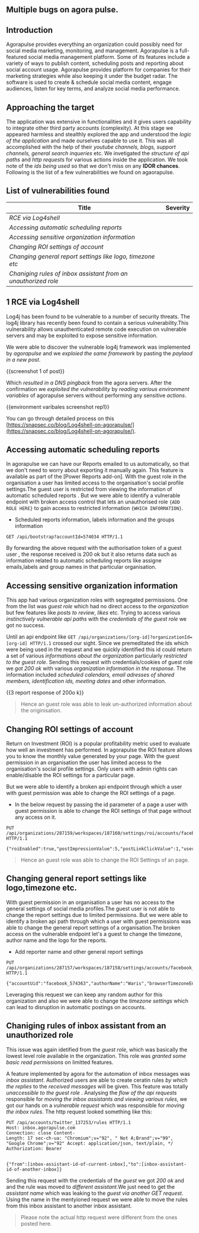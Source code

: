 ## Multiple bugs on agora pulse.

## Introduction

Agorapulse  provides everything an organization could possibly need for social media marketing, monitoring, and management. Agorapulse is a full-featured social media management platform. Some of its features include a variety of ways to publish content, scheduling posts and reporting about social account usage. Agorapulse provides platform for companies for their marketing strategies while also keeping it under the budget radar. The software is used to create & schedule social media content, engage audiences, listen for key terms, and analyze social media performance.


## Approaching the target

The application was extensive in functionalities and it gives users capability to integrate other third party accounts (complexity).  At this stage we appeared harmless and stealthly explored the app and understood the *logic of the application* and made ourselves capable to use it. This was all accomplished with the help of their *youtube channels, blogs, support channels, general search inqueries* etc. We invetigated the *structure of api paths* and *http requests* for various actions inside the application. We took note of the *ids being used* so that we don't miss on any **IDOR chances**. Following is the list of a few  vulnerabilities we found on agaorapulse.

## List of vulnerabilities found

| Title      | Severity|
| ----------- | ----------- |
| _RCE via Log4shell_      |  
| _Accessing automatic scheduling reports_   | 
| _Accessing sensitive organization information_   |  
| _Changing ROI settings of account_   |  
| _Changing general report settings like logo, timezone etc_   |  
| _Chaniging rules of inbox assistant from an unauthorized role_   | 


## 1 RCE via Log4shell

Log4j has been found to be vulnerable to a number of security threats. The log4j library has recently been found to contain a serious vulnerability.This vulnerability allows unauthenticated remote code execution on vulnerable servers and may be exploited to expose sensitive information.

We were able to discover the vulnerable log4j framework was implemented by *agorapulse* and we *exploied the same framework* by pasting the *paylaod in a new post*.

{{screenshot 1 of post}}

Which *resulted in a DNS pingback* from the agora servers. After the confirmation we *exploited the vulnerability* by *reading various environment variables* of agorapulse servers without performing any sensitive *actions*. 

{{environment varibales screenshot rep1}}

You can go through detailed process on this [https://snapsec.co/blog/Log4shell-on-agorapulse/](https://snapsec.co/blog/Log4shell-on-agorapulse/).

## Accessing automatic scheduling reports

In agorapulse we can have our Reports emailed to us automatically, so that we don't need to worry about exporting it manually again. This feature is available as part of the [Power Reports add-on].
With the guest role in the organisation a user has limited access to the organisation's social profile settings.The guest user is restricted from viewing the information of automatic scheduled reports .
 But we were able to identify a vulnerable endpoint with broken access control that lets an unauthorised role `{ADD ROLE HERE}` to gain access to restricted information `{WHICH INFORMATION}`.

- Scheduled reports information, labels information and the groups information
```http
GET /api/bootstrap?accountId=574034 HTTP/1.1 
```
By forwarding the above request with the authorisation token of a guest user , the response received is 200 ok but it also returns  data such as information related to automatic scheduling reports like assigne emails,labels and group names in that particular organisation.


##  Accessing sensitive organization information

This app had various organization roles with segregated permissions. One from the list was *guest role* which had no direct access to the *organization* but  few features like *posts to review*,  *likes* etc. Trying to access various *instinctively vulnerable api paths* with the *credentials of the guest role* we got no success. 

Until an api endpoint like `GET /api/organizations/[org-id]?organizationId=[org-id] HTTP/1.1` crossed our sight. Since we premeditated the ids which were  being used in the request and we quickly identified this id could return a set of various *informations about the organization* particularly *restricted to the guest role*.  Sending this request with credentials/cookies of guest role we *got 200 ok* with various *organization information in the response*. The information included *scheduled calendars, email adresses of shared members, identification ids, meeting dates* and other information.

{{3 report response of 200o k}}

> Hence an guest role was able to leak un-authorized information about the originisation.


## Changing ROI settings of account

Return on Investment (ROI) is a popular profitability metric used to evaluate how well an investment has performed. In agorapulse the ROI feature allows you to know the monthly value generated by your page.
With the guest permission in an organisation the user has limited access to the organisation's social profile settings. Only users with admin rights can enable/disable the ROI settings for a particular page.

But we were able to identify a broken api endpoint through which a user with guest permission was able to change the ROI settings of a page.

- In the below request by passing the id parameter of a page a user with guest permission is able to change the ROI settings of that page without any access on it.

```http
PUT /api/organizations/287159/workspaces/187160/settings/roi/accounts/facebook_574024 HTTP/1.1

{"roiEnabled":true,"postImpressionValue":5,"postLinkClickValue":1,"userEngagedValue":1,"accountUid":"facebook_574024"}
```

> Hence an guest role was able to change the ROI Settings of an page.


## Changing general report settings like logo,timezone etc.

With guest permission in an organisation a user has no access to the general settings of social media profiles.The guest user is not able to change the report settings due to limited permissions.
But we were able to identify a broken api path through which a user with guest permissions was able to change the general report settings of a organisation.The broken access on the vulnerable  endpoint let's a guest to change the timezone, author name and the logo for the reports.

- Add reporter name and other general report settings
```http
PUT /api/organizations/287157/workspaces/187158/settings/accounts/facebook_574363 HTTP/1.1

{"accountUid":"facebook_574363","authorName":"Waris","browserTimezoneEnabled":true,"locale":"en","timezone":"Asia/Calcutta"}
```

Leveraging this request we can keep any random author for this organization and also we were able to change the *timezone settings* which can lead to disruption in automatic postings on accounts.


## Chaniging rules of inbox assistant from an unauthorized role

This issue was again idetified from the *guest role*, which was basically the lowest level role available in the organization. This role was *granted some basic read permissions* on  limitted features. 

A feature implemented by agora for the automation of inbox messages was *inbox assistant*. Authorized users are able to create ceratin rules *by which the replies* to the *received messages* will be given. This feature was totally *unaccessible to the guest role* . Analysing the *flow of the api requests*  responsible for *moving the inbox assistants and viewing various rules*, we got our hands on a *vulnerable request* which was responsible for *moving the inbox rules*. The http request looked something like this:

```http
PUT /api/accounts/twitter_137253/rules HTTP/1.1 
Host: inbox.agorapulse.com 
Connection: close Content-
Length: 17 sec-ch-ua: "Chromium";v="92", " Not A;Brand";v="99", "Google Chrome";v="92" Accept: application/json, text/plain, */ 
Authorization: Bearer


{"from":[inbox-assistant-id-of-current-inbox],"to":[inbox-assistant-id-of-another-inbox]}
```

Sending this request with the credentials of the *guest* we got _200 ok_ and and the rule was moved to *different assistant*.We just need to get the *assistant name* which was leaking to the *guest via another GET request*. Using the name in the mentyioned request we were able to move the rules from this inbox assistant to another inbox assistant.

> Please note the actual http request were different from the ones posted here.
